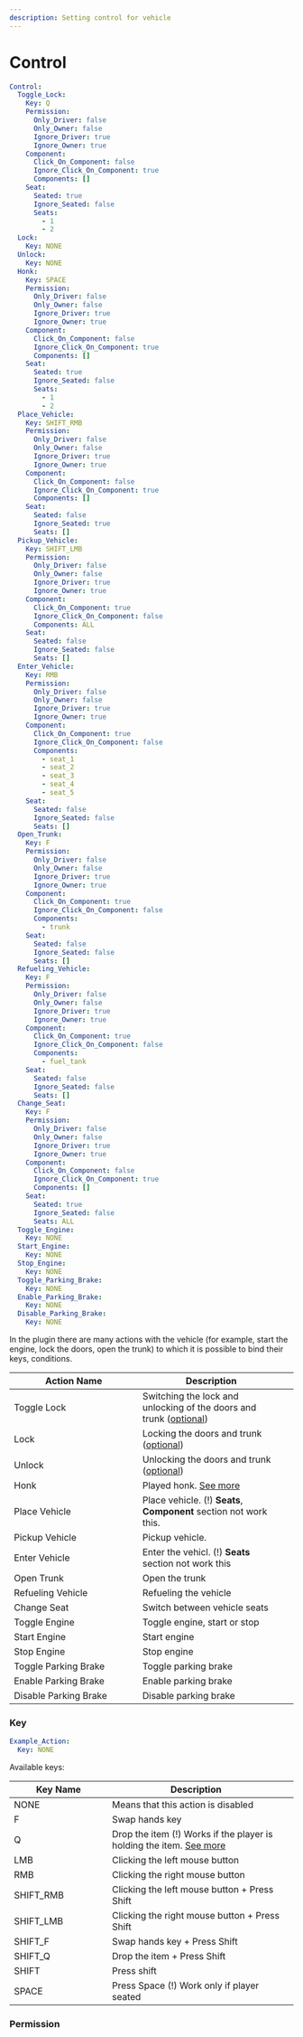 ```yaml
---
description: Setting control for vehicle
---
```


# Control

```yaml
Control:
  Toggle_Lock:
    Key: Q
    Permission:
      Only_Driver: false
      Only_Owner: false
      Ignore_Driver: true
      Ignore_Owner: true
    Component:
      Click_On_Component: false
      Ignore_Click_On_Component: true
      Components: []
    Seat:
      Seated: true
      Ignore_Seated: false
      Seats:
        - 1
        - 2
  Lock:
    Key: NONE
  Unlock:
    Key: NONE
  Honk:
    Key: SPACE
    Permission:
      Only_Driver: false
      Only_Owner: false
      Ignore_Driver: true
      Ignore_Owner: true
    Component:
      Click_On_Component: false
      Ignore_Click_On_Component: true
      Components: []
    Seat:
      Seated: true
      Ignore_Seated: false
      Seats:
        - 1
        - 2
  Place_Vehicle:
    Key: SHIFT_RMB
    Permission:
      Only_Driver: false
      Only_Owner: false
      Ignore_Driver: true
      Ignore_Owner: true
    Component:
      Click_On_Component: false
      Ignore_Click_On_Component: true
      Components: []
    Seat:
      Seated: false
      Ignore_Seated: true
      Seats: []
  Pickup_Vehicle:
    Key: SHIFT_LMB
    Permission:
      Only_Driver: false
      Only_Owner: false
      Ignore_Driver: true
      Ignore_Owner: true
    Component:
      Click_On_Component: true
      Ignore_Click_On_Component: false
      Components: ALL
    Seat:
      Seated: false
      Ignore_Seated: false
      Seats: []
  Enter_Vehicle:
    Key: RMB
    Permission:
      Only_Driver: false
      Only_Owner: false
      Ignore_Driver: true
      Ignore_Owner: true
    Component:
      Click_On_Component: true
      Ignore_Click_On_Component: false
      Components:
        - seat_1
        - seat_2
        - seat_3
        - seat_4
        - seat_5
    Seat:
      Seated: false
      Ignore_Seated: false
      Seats: []
  Open_Trunk:
    Key: F
    Permission:
      Only_Driver: false
      Only_Owner: false
      Ignore_Driver: true
      Ignore_Owner: true
    Component:
      Click_On_Component: true
      Ignore_Click_On_Component: false
      Components:
        - trunk
    Seat:
      Seated: false
      Ignore_Seated: false
      Seats: []
  Refueling_Vehicle:
    Key: F
    Permission:
      Only_Driver: false
      Only_Owner: false
      Ignore_Driver: true
      Ignore_Owner: true
    Component:
      Click_On_Component: true
      Ignore_Click_On_Component: false
      Components:
        - fuel_tank
    Seat:
      Seated: false
      Ignore_Seated: false
      Seats: []
  Change_Seat:
    Key: F
    Permission:
      Only_Driver: false
      Only_Owner: false
      Ignore_Driver: true
      Ignore_Owner: true
    Component:
      Click_On_Component: false
      Ignore_Click_On_Component: true
      Components: []
    Seat:
      Seated: true
      Ignore_Seated: false
      Seats: ALL
  Toggle_Engine:
    Key: NONE
  Start_Engine:
    Key: NONE
  Stop_Engine:
    Key: NONE
  Toggle_Parking_Brake:
    Key: NONE
  Enable_Parking_Brake:
    Key: NONE
  Disable_Parking_Brake:
    Key: NONE
```

In the plugin there are many actions with the vehicle (for example, start the engine, lock the doors, open the trunk) to which it is possible to bind their keys, conditions.



<table><thead><tr><th width="212">Action Name</th><th>Description</th><th data-hidden></th></tr></thead><tbody><tr><td>Toggle Lock</td><td>Switching the lock and unlocking of the doors and trunk (<a href="trunk/open-trunk.md#lockable-lock">optional</a>)</td><td></td></tr><tr><td>Lock</td><td>Locking the doors and trunk (<a href="trunk/open-trunk.md#lockable-lock">optional</a>)</td><td></td></tr><tr><td>Unlock</td><td>Unlocking the doors and trunk (<a href="trunk/open-trunk.md#lockable-lock">optional</a>)</td><td></td></tr><tr><td>Honk</td><td>Played honk. <a href="honk.md">See more</a></td><td></td></tr><tr><td>Place Vehicle</td><td>Place vehicle. (!) <strong>Seats</strong>, <strong>Component</strong> section not work this.</td><td></td></tr><tr><td>Pickup Vehicle</td><td>Pickup vehicle.</td><td></td></tr><tr><td>Enter Vehicle</td><td>Enter the vehicl. (!) <strong>Seats</strong> section not work this</td><td></td></tr><tr><td>Open Trunk</td><td>Open the trunk</td><td></td></tr><tr><td>Refueling Vehicle</td><td>Refueling the vehicle</td><td></td></tr><tr><td>Change Seat</td><td>Switch between vehicle seats</td><td></td></tr><tr><td>Toggle Engine</td><td>Toggle engine, start or stop</td><td></td></tr><tr><td>Start Engine</td><td>Start engine</td><td></td></tr><tr><td>Stop Engine</td><td>Stop engine</td><td></td></tr><tr><td>Toggle Parking Brake</td><td>Toggle parking brake</td><td></td></tr><tr><td>Enable Parking Brake</td><td>Enable parking brake</td><td></td></tr><tr><td>Disable Parking Brake</td><td>Disable parking brake</td><td></td></tr></tbody></table>



### Key

```yaml
Example_Action:
  Key: NONE
```

Available keys:&#x20;

<table><thead><tr><th width="158">Key Name</th><th>Description</th><th data-hidden></th></tr></thead><tbody><tr><td>NONE</td><td>Means that this action is disabled</td><td></td></tr><tr><td>F</td><td>Swap hands key</td><td></td></tr><tr><td>Q</td><td>Drop the item (!) Works if the player is holding the item. <a href="../plugin-config.md">See more</a></td><td></td></tr><tr><td>LMB</td><td>Clicking the left mouse button</td><td></td></tr><tr><td>RMB</td><td>Clicking the right mouse button</td><td></td></tr><tr><td>SHIFT_RMB</td><td>Clicking the left mouse button + Press Shift</td><td></td></tr><tr><td>SHIFT_LMB</td><td>Clicking the right mouse button + Press Shift</td><td></td></tr><tr><td>SHIFT_F</td><td>Swap hands key + Press Shift</td><td></td></tr><tr><td>SHIFT_Q</td><td>Drop the item + Press Shift</td><td></td></tr><tr><td>SHIFT</td><td>Press shift</td><td></td></tr><tr><td>SPACE</td><td>Press Space (!) Work only if player seated</td><td></td></tr></tbody></table>

### Permission

